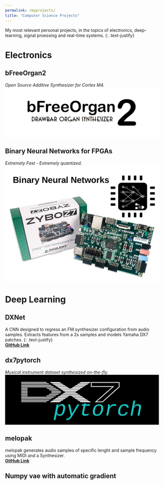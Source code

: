 ```yaml
---
permalink: /myprojects/
title: "Computer Science Projects"
---
```

My most relevant personal projects, in the topics of electronics, deep-learning, signal proessing and real-time systems.
{: .text-justify}

# Electronics

## bFreeOrgan2
*Open Source Additive Synthesizer for Cortex M4.*
<a href="https://github.com/fcaspe/bfreeOrgan2">
    <img src="/assets/images/bfreeorgan2.png"/>
</a>

## Binary Neural Networks for FPGAs
*Extremely Fast - Extremely quantized.*
<a href="/blog/fpga_BNN/">
<img src="/assets/images/bnn_fpga.jpg"/>
</a>

# Deep Learning

## DXNet
A CNN designed to regress an FM synthesizer configuration from audio samples. Extracts features from a 2s samples and models Yamaha DX7 patches.
{: .text-justify}
<br/><b><a href="https://github.com/fcaspe/dxnet">GitHub Link</a></b>

## dx7pytorch
*Musical instrument dataset synthesized on-the-fly.*
<a href="https://github.com/fcaspe/dx7pytorch">
    <img src="/assets/images/dx7pytorch.png"/>
</a>
## melopak
melopak generates audio samples of specific lenght and sample frequency using MIDI and a Synthesizer.
<br/><b><a href="https://github.com/fcaspe/melopak">GitHub Link</a></b>

## Numpy vae with automatic gradient
